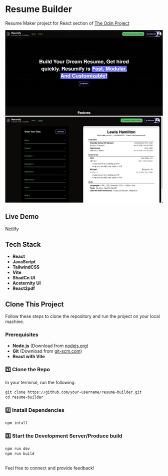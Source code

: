# Resume Builder

Resume Maker project for React section of [The Odin Project](https://www.theodinproject.com/)

![Home Page](<src/assets/images/homepage.png>)
![Resume](<src/assets/images/New create page.png>)

## Live Demo

[Netlify](https://satyamkr02-resume-builder.netlify.app/)

## Tech Stack

- **React**
- **JavaScript**
- **TailwindCSS**
- **Vite**
- **ShadCn UI**
- **Aceternity UI**
- **React2pdf**



##  Clone This Project

Follow these steps to clone the repository and run the project on your local machine.

### **Prerequisites**

- **Node.js** (Download from [nodejs.org](https://nodejs.org/))
- **Git** (Download from [git-scm.com](https://git-scm.com/))
- **React with Vite**

### **1️⃣ Clone the Repo**
In your terminal, run the following: 

```
git clone https://github.com/your-username/resume-builder.git
cd resume-builder
```

### 2️⃣ Install Dependencies

```
npm intall
```

### 3️⃣ Start the Development Server/Produce build

```
npm run dev
npm run build
```

##

Feel free to connect and provide feedback!
